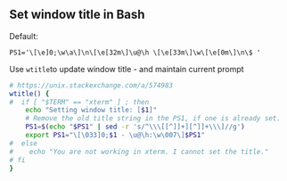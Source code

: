 
## Set window title in Bash

Default:

`PS1='\[\e]0;\w\a\]\n\[\e[32m\]\u@\h \[\e[33m\]\w\[\e[0m\]\n\$ '`

Use `wtitle`to update window title - and maintain current prompt 
```bash
# https://unix.stackexchange.com/a/574983
wtitle() {
#  if [ "$TERM" == "xterm" ] ; then
    echo "Setting window title: [$1]"
    # Remove the old title string in the PS1, if one is already set.
    PS1=$(echo "$PS1" | sed -r 's/^\\\[[^]]+][^]]+\\\]//g')
    export PS1="\[\033]0;$1 - \u@\h:\w\007\]$PS1"
#  else
#    echo "You are not working in xterm. I cannot set the title."
# fi
}
```
